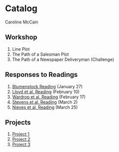 # Catalog

Caroline McCain

## Workshop

1. Line Plot
2. The Path of a Salesman Plot
3. The Path of a Newspaper Deliveryman (Challenge)

## Responses to Readings

1. [Blumenstock Reading](https://caroline-mccain.github.io/workshop/blumenstock) (January 27)
2. [Lloyd et al. Reading](https://caroline-mccain.github.io/workshop/lloyd) (February 10)
3. [Wardrop et al. Reading](https://caroline-mccain.github.io/workshop/Wardrop) (February 17)
4. [Stevens et al. Reading](https://caroline-mccain.github.io/workshop/Stevens) (March 2)
5. [Nieves et al. Reading](https://caroline-mccain.github.io/workshop/Nieves) (March 25)

## Projects

1. [Project 1](https://caroline-mccain.github.io/workshop/Project1)
2. [Project 2](https://caroline-mccain.github.io/workshop/Project2)
3. [Project 3](https://caroline-mccain.github.io/workshop/Project3)
